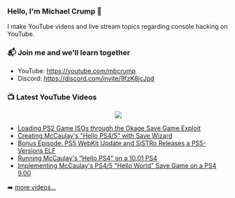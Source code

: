 ### Hello, I'm Michael Crump 👋

I make YouTube videos and live stream topics regarding console hacking on YouTube. 

### 📬 Join me and we'll learn together

- YouTube: https://youtube.com/mbcrump
- Discord: https://discord.com/invite/9fzK8jcJpd

### 📺 Latest YouTube Videos

<div align="center">

[<img src="https://img.shields.io/badge/-Subscribe-red?style=for-the-badge&logo=youtube&logoColor=white"/>](https://www.youtube.com/c/mbcrump?sub_confirmation=1)

</div>

<!-- YOUTUBE:START -->
- [Loading PS2 Game ISOs through the Okage Save Game Exploit](https://www.youtube.com/watch?v=lotK6E6KA5s)
- [Creating McCaulay&#39;s &quot;Hello PS4/5&quot; with Save Wizard](https://www.youtube.com/watch?v=khyGy9rrXCA)
- [Bonus Episode: PS5 WebKit Update and SiSTRo Releases a PS5-Versions ELF](https://www.youtube.com/watch?v=-h_i7ENzJYM)
- [Running McCaulay&#39;s &quot;Hello PS4&quot; on a 10.01 PS4](https://www.youtube.com/watch?v=s2miuVpeR54)
- [Implementing McCaulay&#39;s PS4/5 &quot;Hello World&quot; Save Game on a PS4 9.00](https://www.youtube.com/watch?v=ay48PU_eqC4)
<!-- YOUTUBE:END -->

➡️ [more videos...](https://youtube.com/mbcrump)

